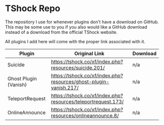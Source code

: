 # TShock Repo
The repository I use for whenever plugins don't have a download on GitHub. This may be some use to you if you also would like a GitHub download instead of a download from the official TShock website.

All plugins I add here will come with the proper link associated with it.


| Plugin | Original Link | Download |
| --- | --- | --- |
| Suicide | https://tshock.co/xf/index.php?resources/suicide.201/ | n/a |
| Ghost Plugin (Vanish) | https://tshock.co/xf/index.php?resources/ghost-plugin-vanish.217/ | n/a |
| TeleportRequest | https://tshock.co/xf/index.php?resources/teleportrequest.173/ | n/a |
| OnlineAnnounce | https://tshock.co/xf/index.php?resources/onlineannounce.8/ | n/a |
